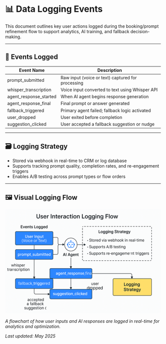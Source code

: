 # 📊 Data Logging Events

This document outlines key user actions logged during the booking/prompt refinement flow to support analytics, AI training, and fallback decision-making.

---

## 🧠 Events Logged

| Event Name             | Description                                           |
|------------------------|-------------------------------------------------------|
| prompt_submitted       | Raw input (voice or text) captured for processing    |
| whisper_transcription  | Voice input converted to text using Whisper API      |
| agent_response_started | When AI agent begins response generation             |
| agent_response_final   | Final prompt or answer generated                     |
| fallback_triggered     | Primary agent failed; fallback logic activated       |
| user_dropped           | User exited before completion                        |
| suggestion_clicked     | User accepted a fallback suggestion or nudge         |

---

## 🗃️ Logging Strategy

- Stored via webhook in real-time to CRM or log database
- Supports tracking prompt quality, completion rates, and re-engagement triggers
- Enables A/B testing across prompt types or flow orders

---

## 🖼️ Visual Logging Flow

![User Interaction Logging Flow](../user-interaction-logging-flow.png)

*A flowchart of how user inputs and AI responses are logged in real-time for analytics and optimization.*


_Last updated: May 2025_ 
